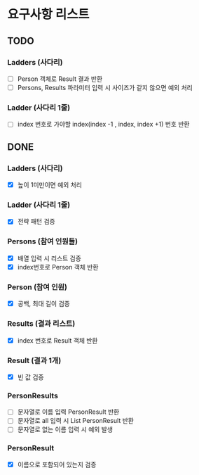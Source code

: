
# 요구사항 리스트

## TODO



### Ladders (사다리)
- [ ] Person 객체로 Result 결과 반환
- [ ] Persons, Results 파라미터 입력 시 사이즈가 같지 않으면 예외 처리 

### Ladder (사다리 1줄)
- [ ] index 번호로 가야할 index(index -1 , index, index +1) 번호 반환    

## DONE

### Ladders (사다리)
- [x] 높이 1미만이면 예외 처리

### Ladder (사다리 1줄)
- [x] 전략 패턴 검증

### Persons (참여 인원들)
- [x] 배열 입력 시 리스트 검증
- [x] index번호로 Person 객체 반환

### Person (참여 인원)
- [x] 공백, 최대 길이 검증

### Results (결과 리스트)
- [x] index 번호로 Result 객체 반환

### Result (결과 1개)
- [x] 빈 값 검증


### PersonResults
- [ ] 문자열로 이름 입력 PersonResult 반환
- [ ] 문자열로 all 입력 시 List PersonResult 반환
- [ ] 문자열로 없는 이름 입력 시 예외 발생

### PersonResult
- [x] 이름으로 포함되어 있는지 검증